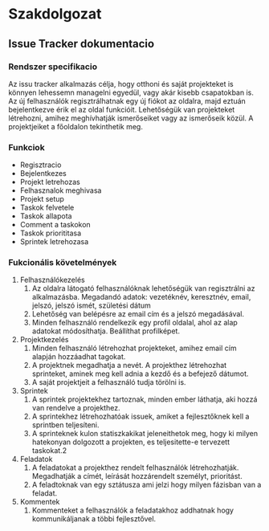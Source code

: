 # Szakdolgozat

## Issue Tracker dokumentacio

### Rendszer specifikacio

Az issu tracker alkalmazás célja, hogy otthoni és saját projekteket is könnyen lehessemn managelni egyedül, vagy akár kisebb csapatokban is. Az új felhasználók regisztrálhatnak egy új fiókot az oldalra, majd eztuán bejelentkezve érik el az oldal funkcióit. Lehetőségük van projekteket létrehozni, amihez meghívhatják ismerőseiket vagy az ismerőseik közül. A projektjeiket a főoldalon tekinthetik meg.

### Funkciok

- Regisztracio
- Bejelentkezes
- Projekt letrehozas
- Felhasznalok meghivasa
- Projekt setup
- Taskok felvetele
- Taskok allapota
- Comment a taskokon
- Taskok priorititasa
- Sprintek letrehozasa

### Fukcionális követelmények

1. Felhasználókezelés
   1. Az oldalra látogató felhasználóknak lehetőségük van regisztrálni az alkalmazásba. Megadandó adatok: vezetéknév, keresztnév, email, jelszó, jelszó ismét, születési dátum
   2. Lehetőség van belépésre az email cím és a jelszó megadásával.
   3. Minden felhasználó rendelkezik egy profil oldalal, ahol az alap adatokat módosíthatja. Beállíthat profilképet.
2. Projektkezelés
   1. Minden felhasználó létrehozhat projekteket, amihez email cím alapján hozzáadhat tagokat.
   2. A projektnek megadhatja a nevét. A projekthez létrehozhat sprinteket, aminek meg kell adnia a kezdő és a befejező dátumot.
   3. A saját projektjeit a felhasználó tudja törölni is.
3. Sprintek
   1. A sprintek projektekhez tartoznak, minden ember láthatja, aki hozzá van rendelve a projekthez.
   2. A sprintekhez létrehozhatóak issuek, amiket a fejlesztőknek kell a sprintben teljesíteni.
   3. A sprinteknek kulon statiszkakikat jeleneithetok meg, hogy ki milyen hatekonyan dolgozott a projekten, es teljesitette-e tervezett taskokat.2
4. Feladatok
   1. A feladatokat a projekthez rendelt felhasználók létrehozhatják. Megadhatják a címét, leírását hozzárendelt személyt, prioritást.
   2. A feladtoknak van egy sztátusza ami jelzi hogy milyen fázisban van a feladat.
5. Kommentek
   1. Kommenteket a felhasználók a feladatakhoz addhatnak hogy kommunikáljanak a többi fejlesztővel.
